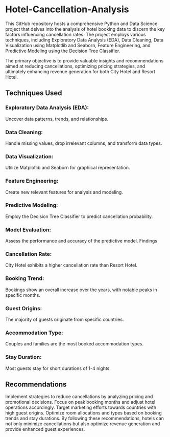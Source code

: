 # Hotel-Cancellation-Analysis
This GitHub repository hosts a comprehensive Python and Data Science project that delves into the analysis of hotel booking data to discern the key factors influencing cancellation rates. The project employs various techniques, including Exploratory Data Analysis (EDA), Data Cleaning, Data Visualization using Matplotlib and Seaborn, Feature Engineering, and Predictive Modeling using the Decision Tree Classifier.

The primary objective is to provide valuable insights and recommendations aimed at reducing cancellations, optimizing pricing strategies, and ultimately enhancing revenue generation for both City Hotel and Resort Hotel.

## Techniques Used
### Exploratory Data Analysis (EDA): 
Uncover data patterns, trends, and relationships.

### Data Cleaning: 
Handle missing values, drop irrelevant columns, and transform data types.

### Data Visualization: 
Utilize Matplotlib and Seaborn for graphical representation.

### Feature Engineering: 
Create new relevant features for analysis and modeling.

### Predictive Modeling: 
Employ the Decision Tree Classifier to predict cancellation probability.

### Model Evaluation:
Assess the performance and accuracy of the predictive model.
Findings

### Cancellation Rate:
City Hotel exhibits a higher cancellation rate than Resort Hotel.

### Booking Trend: 
Bookings show an overall increase over the years, with notable peaks in specific months.

### Guest Origins: 
The majority of guests originate from specific countries.

### Accommodation Type: 
Couples and families are the most booked accommodation types.

### Stay Duration: 
Most guests stay for short durations of 1-4 nights.

## Recommendations
Implement strategies to reduce cancellations by analyzing pricing and promotional decisions.
Focus on peak booking months and adjust hotel operations accordingly.
Target marketing efforts towards countries with high guest origins.
Optimize room allocations and types based on booking trends and stay durations.
By following these recommendations, hotels can not only minimize cancellations but also optimize revenue generation and provide enhanced guest experiences.
